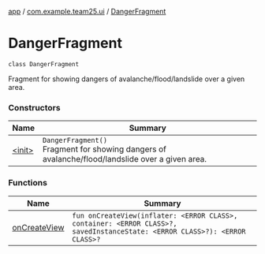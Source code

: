 [app](../../index.md) / [com.example.team25.ui](../index.md) / [DangerFragment](./index.md)

# DangerFragment

`class DangerFragment`

Fragment for showing dangers of avalanche/flood/landslide over a given area.

### Constructors

| Name | Summary |
|---|---|
| [&lt;init&gt;](-init-.md) | `DangerFragment()`<br>Fragment for showing dangers of avalanche/flood/landslide over a given area. |

### Functions

| Name | Summary |
|---|---|
| [onCreateView](on-create-view.md) | `fun onCreateView(inflater: <ERROR CLASS>, container: <ERROR CLASS>?, savedInstanceState: <ERROR CLASS>?): <ERROR CLASS>?` |
